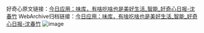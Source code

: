好奇心原文链接：[今日应用：味库，有啥吃啥也是美好生活_智能_好奇心日报-沈春竹](https://www.qdaily.com/articles/1396.html)
WebArchive归档链接：[今日应用：味库，有啥吃啥也是美好生活_智能_好奇心日报-沈春竹](http://web.archive.org/web/20160807044848/http://www.qdaily.com/articles/1396.html)
![image](http://ww3.sinaimg.cn/large/007d5XDply1g3v4fzrhv9j30u02rd4qp)